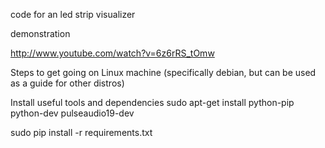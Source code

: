 code for an  led strip visualizer

demonstration

http://www.youtube.com/watch?v=6z6rRS_tOmw

Steps to get going on Linux machine (specifically debian, but can be used as a guide for other distros)

Install useful tools and dependencies
sudo apt-get install python-pip python-dev pulseaudio19-dev

sudo pip install -r requirements.txt
